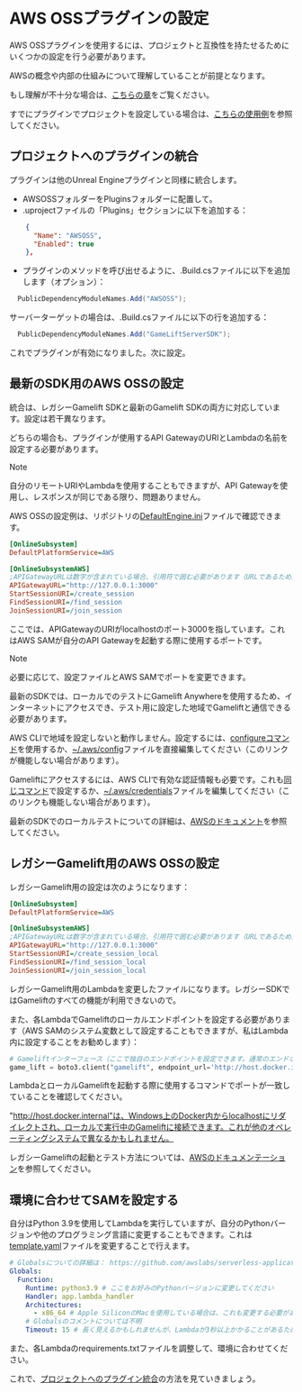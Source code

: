 # AWS OSSプラグインの設定

AWS OSSプラグインを使用するには、プロジェクトと互換性を持たせるためにいくつかの設定を行う必要があります。

AWSの概念や内部の仕組みについて理解していることが前提となります。

もし理解が不十分な場合は、[こちらの章](../Walkthrough/Design.md#amazon-web-services)をご覧ください。

すでにプラグインでプロジェクトを設定している場合は、[こちらの使用例](Usage.md)を参照してください。

## プロジェクトへのプラグインの統合

プラグインは他のUnreal Engineプラグインと同様に統合します。

- AWSOSSフォルダーをPluginsフォルダーに配置して。
- .uprojectファイルの「Plugins」セクションに以下を追加する：

```json
    {
      "Name": "AWSOSS",
      "Enabled": true
    },
```

- プラグインのメソッドを呼び出せるように、.Build.csファイルに以下を追加します（オプション）：

```cs
  PublicDependencyModuleNames.Add("AWSOSS");
```

サーバーターゲットの場合は、.Build.csファイルに以下の行を追加する：

```cs
  PublicDependencyModuleNames.Add("GameLiftServerSDK");
```

これでプラグインが有効になりました。次に設定。

## 最新のSDK用のAWS OSSの設定

統合は、レガシーGamelift SDKと最新のGamelift SDKの両方に対応しています。設定は若干異なります。

どちらの場合も、プラグインが使用するAPI GatewayのURIとLambdaの名前を設定する必要があります。

> [!NOTE]
> 自分のリモートURIやLambdaを使用することもできますが、API Gatewayを使用し、レスポンスが同じである限り、問題ありません。

AWS OSSの設定例は、リポジトリの[DefaultEngine.ini](../../../Config/DefaultEngine.ini)ファイルで確認できます。

```ini
[OnlineSubsystem]
DefaultPlatformService=AWS

[OnlineSubsystemAWS]
;APIGatewayURLは数字が含まれている場合、引用符で囲む必要があります（URLであるため）
APIGatewayURL="http://127.0.0.1:3000"
StartSessionURI=/create_session
FindSessionURI=/find_session
JoinSessionURI=/join_session
```

ここでは、APIGatewayのURIがlocalhostのポート3000を指しています。これはAWS SAMが自分のAPI Gatewayを起動する際に使用するポートです。

> [!NOTE]
> 必要に応じて、設定ファイルとAWS SAMでポートを変更できます。

最新のSDKでは、ローカルでのテストにGamelift Anywhereを使用するため、インターネットにアクセスでき、テスト用に設定した地域でGameliftと通信できる必要があります。

AWS CLIで地域を設定しないと動作しません。設定するには、[configureコマンド](https://docs.aws.amazon.com/cli/latest/reference/configure/)を使用するか、[~/.aws/config](~/.aws/config)ファイルを直接編集してください（このリンクが機能しない場合があります）。

Gameliftにアクセスするには、AWS CLIで有効な認証情報も必要です。これも[同じコマンド](https://docs.aws.amazon.com/cli/latest/reference/configure/)で設定するか、[~/.aws/credentials](~/.aws/credentials)ファイルを編集してください（このリンクも機能しない場合があります）。

最新のSDKでのローカルテストについての詳細は、[AWSのドキュメント](https://docs.aws.amazon.com/gamelift/latest/developerguide/integration-testing.html)を参照してください。

## レガシーGamelift用のAWS OSSの設定

レガシーGamelift用の設定は次のようになります：

```ini
[OnlineSubsystem]
DefaultPlatformService=AWS

[OnlineSubsystemAWS]
;APIGatewayURLは数字が含まれている場合、引用符で囲む必要があります（URLであるため）
APIGatewayURL="http://127.0.0.1:3000"
StartSessionURI=/create_session_local
FindSessionURI=/find_session_local
JoinSessionURI=/join_session_local
```

レガシーGamelift用のLambdaを変更したファイルになります。レガシーSDKではGameliftのすべての機能が利用できないので。

また、各LambdaでGameliftのローカルエンドポイントを設定する必要があります（AWS SAMのシステム変数として設定することもできますが、私はLambda内に設定することをお勧めします）：

```py
# Gameliftインターフェース（ここで独自のエンドポイントを設定できます。通常のエンドポイントは： https://gamelift.ap-northeast-1.amazonaws.com ですが、ローカルGameliftを使用するためにローカルアドレスを使用しています）
game_lift = boto3.client("gamelift", endpoint_url='http://host.docker.internal:9870')
```

LambdaとローカルGameliftを起動する際に使用するコマンドでポートが一致していることを確認してください。

"http://host.docker.internal"は、Windows上のDocker内からlocalhostにリダイレクトされ、ローカルで実行中のGameliftに接続できます。これが他のオペレーティングシステムで異なるかもしれません。

レガシーGameliftの起動とテスト方法については、[AWSのドキュメンテーション](https://docs.aws.amazon.com/gamelift/latest/developerguide/integration-testing-local.html)を参照してください。

## 環境に合わせてSAMを設定する

自分はPython 3.9を使用してLambdaを実行していますが、自分のPythonバージョンや他のプログラミング言語に変更することもできます。これは[template.yaml](../../../Plugins/AWSOSS/SAM/template.yaml)ファイルを変更することで行えます。

```yaml
# Globalsについての詳細は： https://github.com/awslabs/serverless-application-model/blob/master/docs/globals.rst
Globals:
  Function:
    Runtime: python3.9 # ここをお好みのPythonバージョンに変更してください
    Handler: app.lambda_handler
    Architectures:
      - x86_64 # Apple SiliconのMacを使用している場合は、これも変更する必要があるかもしれません。
    # Globalsのコメントについては不明
    Timeout: 15 # 長く見えるかもしれませんが、Lambdaが3秒以上かかることがあるため、確実に動作させるための設定です
```

また、各Lambdaのrequirements.txtファイルを調整して、環境に合わせてください。

これで、[プロジェクトへのプラグイン統合](Usage.md)の方法を見ていきましょう。
